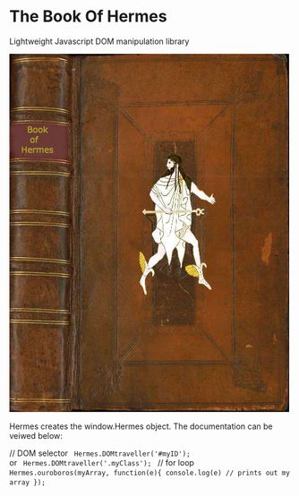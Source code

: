 # The Book Of Hermes
Lightweight Javascript DOM manipulation library

<img src='https://github.com/nousacademy/TheBookOfHermes/blob/master/public/bookcover.jpg'>

Hermes creates the window.Hermes object. The documentation can be veiwed below:

// DOM selector
<code>
Hermes.DOMtraveller('#myID');
</code>  
       or
<code>
Hermes.DOMtraveller('.myClass');
</code>
// for loop
<code>
Hermes.ouroboros(myArray, function(e){
	console.log(e) // prints out my array
});
</code>

